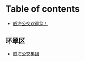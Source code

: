 # Table of contents

* [威海公交欢迎您！](README.md)

## 环翠区

* [威海公交集团](huan-cui-qu/wei-hai-gong-jiao-ji-tuan.md)
